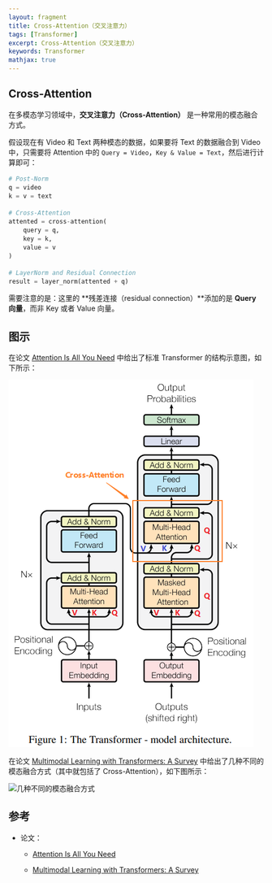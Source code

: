 ```yaml
---
layout: fragment
title: Cross-Attention（交叉注意力）
tags: [Transformer]
excerpt: Cross-Attention（交叉注意力）
keywords: Transformer
mathjax: true
---
```



## Cross-Attention

在多模态学习领域中，**交叉注意力（Cross-Attention）** 是一种常用的模态融合方式。

假设现在有 Video 和 Text 两种模态的数据，如果要将 Text 的数据融合到 Video 中，只需要将 Attention 中的 `Query = Video`，`Key & Value = Text`，然后进行计算即可：

```python
# Post-Norm
q = video
k = v = text

# Cross-Attention
attented = cross-attention(
    query = q,
    key = k,
    value = v
)

# LayerNorm and Residual Connection
result = layer_norm(attented + q)
```

需要注意的是：这里的 **残差连接（residual connection）**添加的是 **Query 向量**，而非 Key 或者 Value 向量。

## 图示

在论文 [Attention Is All You Need](https://proceedings.neurips.cc/paper_files/paper/2017/file/3f5ee243547dee91fbd053c1c4a845aa-Paper.pdf) 中给出了标准 Transformer 的结构示意图，如下所示：

![标准 Transformer 的结构示意图](/images/fragments/transformer-architecture.png)


在论文 [Multimodal Learning with Transformers: A Survey](https://arxiv.org/abs/2206.06488) 中给出了几种不同的模态融合方式（其中就包括了 Cross-Attention），如下图所示：

![几种不同的模态融合方式](https://pic4.zhimg.com/80/v2-4f55a9338e459570e6d3079d26219c07_720w.webp)


## 参考

- 论文：

  - [Attention Is All You Need](https://proceedings.neurips.cc/paper_files/paper/2017/file/3f5ee243547dee91fbd053c1c4a845aa-Paper.pdf)

  - [Multimodal Learning with Transformers: A Survey](https://arxiv.org/abs/2206.06488)

